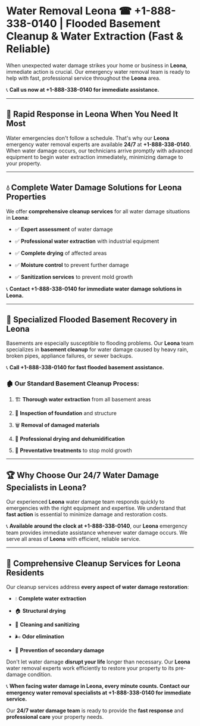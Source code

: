 # Water Removal Leona ☎ +1-888-338-0140 | Flooded Basement Cleanup & Water Extraction (Fast & Reliable)

When unexpected water damage strikes your home or business in **Leona**, immediate action is crucial. Our emergency water removal team is ready to help with fast, professional service throughout the **Leona** area. 

📞 **Call us now at +1-888-338-0140 for immediate assistance.**
---
## 🚀 Rapid Response in Leona When You Need It Most
Water emergencies don't follow a schedule. That's why our **Leona** emergency water removal experts are available **24/7** at **+1-888-338-0140**. When water damage occurs, our technicians arrive promptly with advanced equipment to begin water extraction immediately, minimizing damage to your property.
---
## 💧 Complete Water Damage Solutions for Leona Properties
We offer **comprehensive cleanup services** for all water damage situations in **Leona**:
- ✅ **Expert assessment** of water damage  
- ✅ **Professional water extraction** with industrial equipment  
- ✅ **Complete drying** of affected areas  
- ✅ **Moisture control** to prevent further damage  
- ✅ **Sanitization services** to prevent mold growth  
📞 **Contact +1-888-338-0140 for immediate water damage solutions in Leona.**
---
## 🌊 Specialized Flooded Basement Recovery in Leona
Basements are especially susceptible to flooding problems. Our **Leona** team specializes in **basement cleanup** for water damage caused by heavy rain, broken pipes, appliance failures, or sewer backups. 
📞 **Call +1-888-338-0140 for fast flooded basement assistance.**
### 🏚️ Our Standard Basement Cleanup Process:
1. 🏗️ **Thorough water extraction** from all basement areas  
2. 🔎 **Inspection of foundation** and structure  
3. 🗑️ **Removal of damaged materials**  
4. 💨 **Professional drying and dehumidification**  
5. 🚫 **Preventative treatments** to stop mold growth  
---
## 🏆 Why Choose Our 24/7 Water Damage Specialists in Leona?
Our experienced **Leona** water damage team responds quickly to emergencies with the right equipment and expertise. We understand that **fast action** is essential to minimize damage and restoration costs.
📞 **Available around the clock at +1-888-338-0140**, our **Leona** emergency team provides immediate assistance whenever water damage occurs. We serve all areas of **Leona** with efficient, reliable service.
---
## 🧹 Comprehensive Cleanup Services for Leona Residents
Our cleanup services address **every aspect of water damage restoration**:
- 💧 **Complete water extraction**  
- 🏠 **Structural drying**  
- 🧼 **Cleaning and sanitizing**  
- 🌬️ **Odor elimination**  
- 🚫 **Prevention of secondary damage**  
Don't let water damage **disrupt your life** longer than necessary. Our **Leona** water removal experts work efficiently to restore your property to its pre-damage condition.
📞 **When facing water damage in Leona, every minute counts. Contact our emergency water removal specialists at +1-888-338-0140 for immediate service.**
Our **24/7 water damage team** is ready to provide the **fast response** and **professional care** your property needs.
